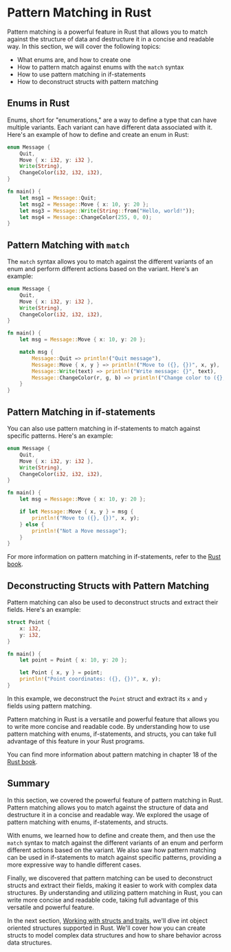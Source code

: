# Pattern Matching in Rust

Pattern matching is a powerful feature in Rust that allows you to match against the structure of data and destructure it in a concise and readable way. In this section, we will cover the following topics:

* What enums are, and how to create one
* How to pattern match against enums with the `match` syntax
* How to use pattern matching in if-statements
* How to deconstruct structs with pattern matching

## Enums in Rust

Enums, short for "enumerations," are a way to define a type that can have multiple variants. Each variant can have different data associated with it. Here's an example of how to define and create an enum in Rust:

```rust
enum Message {
    Quit,
    Move { x: i32, y: i32 },
    Write(String),
    ChangeColor(i32, i32, i32),
}

fn main() {
    let msg1 = Message::Quit;
    let msg2 = Message::Move { x: 10, y: 20 };
    let msg3 = Message::Write(String::from("Hello, world!"));
    let msg4 = Message::ChangeColor(255, 0, 0);
}
```

## Pattern Matching with `match`

The `match` syntax allows you to match against the different variants of an enum and perform different actions based on the variant. Here's an example:

```rust
enum Message {
    Quit,
    Move { x: i32, y: i32 },
    Write(String),
    ChangeColor(i32, i32, i32),
}

fn main() {
    let msg = Message::Move { x: 10, y: 20 };

    match msg {
        Message::Quit => println!("Quit message"),
        Message::Move { x, y } => println!("Move to ({}, {})", x, y),
        Message::Write(text) => println!("Write message: {}", text),
        Message::ChangeColor(r, g, b) => println!("Change color to ({}, {}, {})", r, g, b),
    }
}
```

## Pattern Matching in if-statements

You can also use pattern matching in if-statements to match against specific patterns. Here's an example:

```rust
enum Message {
    Quit,
    Move { x: i32, y: i32 },
    Write(String),
    ChangeColor(i32, i32, i32),
}

fn main() {
    let msg = Message::Move { x: 10, y: 20 };

    if let Message::Move { x, y } = msg {
        println!("Move to ({}, {})", x, y);
    } else {
        println!("Not a Move message");
    }
}
```

For more information on pattern matching in if-statements, refer to the [Rust book](https://doc.rust-lang.org/book/ch06-03-if-let.html).

## Deconstructing Structs with Pattern Matching

Pattern matching can also be used to deconstruct structs and extract their fields. Here's an example:

```rust
struct Point {
    x: i32,
    y: i32,
}

fn main() {
    let point = Point { x: 10, y: 20 };

    let Point { x, y } = point;
    println!("Point coordinates: ({}, {})", x, y);
}
```

In this example, we deconstruct the `Point` struct and extract its `x` and `y` fields using pattern matching.

Pattern matching in Rust is a versatile and powerful feature that allows you to write more concise and readable code. By understanding how to use pattern matching with enums, if-statements, and structs, you can take full advantage of this feature in your Rust programs. 

You can find more information about pattern matching in chapter 18 of the [Rust book](https://doc.rust-lang.org/book/ch18-00-patterns.html).

## Summary

In this section, we covered the powerful feature of pattern matching in Rust. Pattern matching allows you to match against the structure of data and destructure it in a concise and readable way. We explored the usage of pattern matching with enums, if-statements, and structs.

With enums, we learned how to define and create them, and then use the `match` syntax to match against the different variants of an enum and perform different actions based on the variant.
We also saw how pattern matching can be used in if-statements to match against specific patterns, providing a more expressive way to handle different cases.

Finally, we discovered that pattern matching can be used to deconstruct structs and extract their fields, making it easier to work with complex data structures.
By understanding and utilizing pattern matching in Rust, you can write more concise and readable code, taking full advantage of this versatile and powerful feature.

In the next section, [Working with structs and traits](./05-working-with-structs-and-traits.md), we'll dive int object oriented structures supported in Rust. We'll cover how you can create structs to model complex data structures and how to share behavior across data structures.